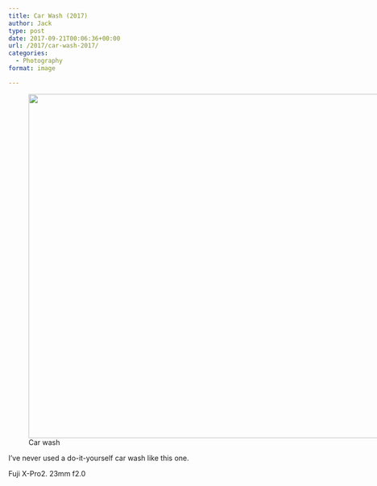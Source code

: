 ```yaml
---
title: Car Wash (2017)
author: Jack
type: post
date: 2017-09-21T00:06:36+00:00
url: /2017/car-wash-2017/
categories:
  - Photography
format: image

---
```

<figure id="attachment_39" style="width: 1024px" class="wp-caption alignnone"><img class="size-full wp-image-39" src="http://photos.baty.net/wp-content/uploads/2017/09/DSCF1217.jpg" alt="" width="1024" height="683" /><figcaption class="wp-caption-text">Car wash</figcaption></figure>

I&#8217;ve never used a do-it-yourself car wash like this one.

Fuji X-Pro2. 23mm f2.0